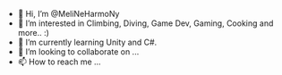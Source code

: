 - 👋 Hi, I’m @MeliNeHarmoNy
- 👀 I’m interested in Climbing, Diving, Game Dev, Gaming, Cooking and more.. :)
- 🌱 I’m currently learning Unity and C#.
- 💞️ I’m looking to collaborate on ...
- 📫 How to reach me ...

<!---
MeliNeHarmoNy/MeliNeHarmoNy is a ✨ special ✨ repository because its `README.md` (this file) appears on your GitHub profile.
You can click the Preview link to take a look at your changes.
--->

